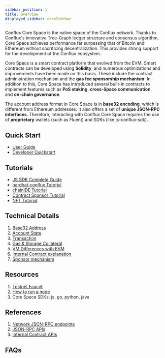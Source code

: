 ```yaml
---
sidebar_position: 1
title: Overview
displayed_sidebar: coreSidebar
---
```


Conflux Core Space is the native space of the Conflux network. Thanks to Conflux's innovative Tree-Graph ledger structure and consensus algorithm, Core Space achieves performance far surpassing that of Bitcoin and Ethereum without sacrificing decentralization. This provides strong support for the development of the Conflux ecosystem.

Core Space is a smart contract platform that evolved from the EVM. Smart contracts can be developed using **Solidity**, and numerous optimizations and improvements have been made on this basis. These include the contract administration mechanism and the **gas fee sponsorship mechanism**. In addition to this, Core Space has introduced several built-in contracts to implement features such as **PoS staking**, **cross-Space communication**, and **on-chain governance**.

The account address format in Core Space is in **base32 encoding**, which is different from Ethereum addresses. It also offers a set of **unique JSON-RPC interfaces**. Therefore, interacting with Conflux Core Space requires the use of **proprietary** wallets (such as Fluent) and SDKs (like js-conflux-sdk).

## Quick Start

* [User Guide](./getting-started/)
* [Developer Quickstart](./core-developer-quickstart)

## Tutorials

* [JS SDK Complete Guide](./tutorials/js-conflux-sdk)
* [hardhat-conflux Tutorial](./tutorials/hardhat-conflux-plugin)
* [chainIDE Tutorial](./tutorials/chainide)
* [Contract Sponsor Tutorial](./tutorials/how-to-sponsor-contract)
* [NFT Tutorial](./tutorials/nft-tutorial)

## Technical Details

1. [Base32 Address](./core-space-basics/addresses)
2. [Account State](./core-space-basics/accounts)
3. [Transaction](./core-space-basics/transactions/overview.md)
4. [Gas & Storage Collateral](./core-space-basics/storage)
5. [VM Differences with EVM](./core-space-basics/vm-difference)
6. [Internal Contract explanation](./core-space-basics/internal-contracts/)
7. [Sponsor mechanism](./core-space-basics/sponsor-mechanism)

## Resources

1. [Testnet Faucet](https://faucet.confluxnetwork.org/)
2. [How to run a node](../general/run-a-node/Overview)
3. Core Space SDKs: js, go, python, java

## References

1. [Network JSON-RPC endpoints](./core-endpoints.md)
2. [JSON-RPC APIs](./build/json-rpc/)
3. [Internal Contract APIs](./core-space-basics/internal-contracts/)

## FAQs
